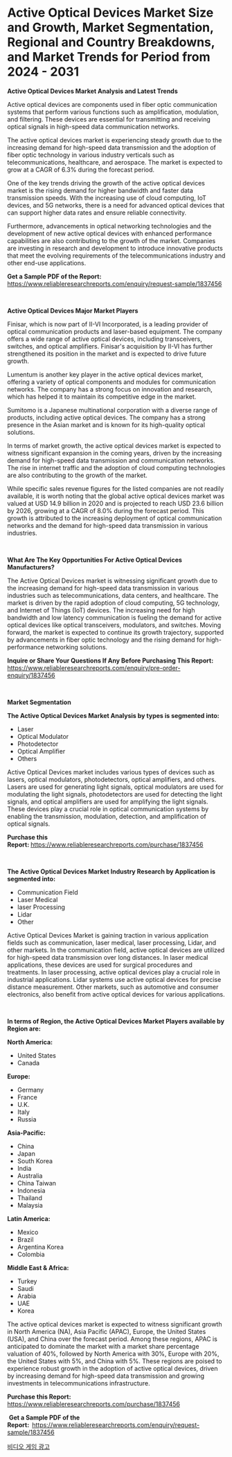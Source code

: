 <p><h1>Active Optical Devices Market Size and Growth, Market Segmentation, Regional and Country Breakdowns, and Market Trends for Period from 2024 -  2031</h1></p><p><strong>Active Optical Devices Market Analysis and Latest Trends</strong></p>
<p><p>Active optical devices are components used in fiber optic communication systems that perform various functions such as amplification, modulation, and filtering. These devices are essential for transmitting and receiving optical signals in high-speed data communication networks.</p><p>The active optical devices market is experiencing steady growth due to the increasing demand for high-speed data transmission and the adoption of fiber optic technology in various industry verticals such as telecommunications, healthcare, and aerospace. The market is expected to grow at a CAGR of 6.3% during the forecast period.</p><p>One of the key trends driving the growth of the active optical devices market is the rising demand for higher bandwidth and faster data transmission speeds. With the increasing use of cloud computing, IoT devices, and 5G networks, there is a need for advanced optical devices that can support higher data rates and ensure reliable connectivity.</p><p>Furthermore, advancements in optical networking technologies and the development of new active optical devices with enhanced performance capabilities are also contributing to the growth of the market. Companies are investing in research and development to introduce innovative products that meet the evolving requirements of the telecommunications industry and other end-use applications.</p></p>
<p><strong>Get a Sample PDF of the Report:&nbsp;</strong> <a href="https://www.reliableresearchreports.com/enquiry/request-sample/1837456">https://www.reliableresearchreports.com/enquiry/request-sample/1837456</a></p>
<p>&nbsp;</p>
<p><strong>Active Optical Devices Major Market Players</strong></p>
<p><p>Finisar, which is now part of II-VI Incorporated, is a leading provider of optical communication products and laser-based equipment. The company offers a wide range of active optical devices, including transceivers, switches, and optical amplifiers. Finisar's acquisition by II-VI has further strengthened its position in the market and is expected to drive future growth.</p><p>Lumentum is another key player in the active optical devices market, offering a variety of optical components and modules for communication networks. The company has a strong focus on innovation and research, which has helped it to maintain its competitive edge in the market.</p><p>Sumitomo is a Japanese multinational corporation with a diverse range of products, including active optical devices. The company has a strong presence in the Asian market and is known for its high-quality optical solutions.</p><p>In terms of market growth, the active optical devices market is expected to witness significant expansion in the coming years, driven by the increasing demand for high-speed data transmission and communication networks. The rise in internet traffic and the adoption of cloud computing technologies are also contributing to the growth of the market.</p><p>While specific sales revenue figures for the listed companies are not readily available, it is worth noting that the global active optical devices market was valued at USD 14.9 billion in 2020 and is projected to reach USD 23.6 billion by 2026, growing at a CAGR of 8.0% during the forecast period. This growth is attributed to the increasing deployment of optical communication networks and the demand for high-speed data transmission in various industries.</p></p>
<p>&nbsp;</p>
<p><strong>What Are The Key Opportunities For Active Optical Devices Manufacturers?</strong></p>
<p><p>The Active Optical Devices market is witnessing significant growth due to the increasing demand for high-speed data transmission in various industries such as telecommunications, data centers, and healthcare. The market is driven by the rapid adoption of cloud computing, 5G technology, and Internet of Things (IoT) devices. The increasing need for high bandwidth and low latency communication is fueling the demand for active optical devices like optical transceivers, modulators, and switches. Moving forward, the market is expected to continue its growth trajectory, supported by advancements in fiber optic technology and the rising demand for high-performance networking solutions.</p></p>
<p><strong>Inquire or Share Your Questions If Any Before Purchasing This Report:</strong> <a href="https://www.reliableresearchreports.com/enquiry/pre-order-enquiry/1837456">https://www.reliableresearchreports.com/enquiry/pre-order-enquiry/1837456</a></p>
<p>&nbsp;</p>
<p><strong>Market Segmentation</strong></p>
<p><strong>The Active Optical Devices Market Analysis by types is segmented into:</strong></p>
<p><ul><li>Laser</li><li>Optical Modulator</li><li>Photodetector</li><li>Optical Amplifier</li><li>Others</li></ul></p>
<p><p>Active Optical Devices market includes various types of devices such as lasers, optical modulators, photodetectors, optical amplifiers, and others. Lasers are used for generating light signals, optical modulators are used for modulating the light signals, photodetectors are used for detecting the light signals, and optical amplifiers are used for amplifying the light signals. These devices play a crucial role in optical communication systems by enabling the transmission, modulation, detection, and amplification of optical signals.</p></p>
<p><strong>Purchase this Report:&nbsp;</strong><a href="https://www.reliableresearchreports.com/purchase/1837456">https://www.reliableresearchreports.com/purchase/1837456</a></p>
<p>&nbsp;</p>
<p><strong>The Active Optical Devices Market Industry Research by Application is segmented into:</strong></p>
<p><ul><li>Communication Field</li><li>Laser Medical</li><li>laser Processing</li><li>Lidar</li><li>Other</li></ul></p>
<p><p>Active Optical Devices Market is gaining traction in various application fields such as communication, laser medical, laser processing, Lidar, and other markets. In the communication field, active optical devices are utilized for high-speed data transmission over long distances. In laser medical applications, these devices are used for surgical procedures and treatments. In laser processing, active optical devices play a crucial role in industrial applications. Lidar systems use active optical devices for precise distance measurement. Other markets, such as automotive and consumer electronics, also benefit from active optical devices for various applications.</p></p>
<p>&nbsp;</p>
<p><strong>In terms of Region, the Active Optical Devices Market Players available by Region are:</strong></p>
<p>
    <p> <strong> North America: </strong>
        <ul>
            <li>United States</li>
            <li>Canada</li>
        </ul>
        </p> 
    <p> <strong> Europe: </strong>
        <ul>
            <li>Germany</li>
            <li>France</li>
            <li>U.K.</li>
            <li>Italy</li>
            <li>Russia</li>
        </ul>
        </p> 
    <p> <strong> Asia-Pacific: </strong>
        <ul>
            <li>China</li>
            <li>Japan</li>
            <li>South Korea</li>
            <li>India</li>
            <li>Australia</li>
            <li>China Taiwan</li>
            <li>Indonesia</li>
            <li>Thailand</li>
            <li>Malaysia</li>
        </ul>
        </p> 
    <p> <strong> Latin America: </strong>
        <ul>
            <li>Mexico</li>
            <li>Brazil</li>
            <li>Argentina Korea</li>
            <li>Colombia</li>
        </ul>
        </p> 
    <p> <strong> Middle East & Africa: </strong>
        <ul>
            <li>Turkey</li>
            <li>Saudi</li>
            <li>Arabia</li>
            <li>UAE</li>
            <li>Korea</li>
        </ul>
    </p>
    </p>
<p><p>The active optical devices market is expected to witness significant growth in North America (NA), Asia Pacific (APAC), Europe, the United States (USA), and China over the forecast period. Among these regions, APAC is anticipated to dominate the market with a market share percentage valuation of 40%, followed by North America with 30%, Europe with 20%, the United States with 5%, and China with 5%. These regions are poised to experience robust growth in the adoption of active optical devices, driven by increasing demand for high-speed data transmission and growing investments in telecommunications infrastructure.</p></p>
<p><strong>Purchase this Report: </strong><a href="https://www.reliableresearchreports.com/purchase/1837456">https://www.reliableresearchreports.com/purchase/1837456</a></p>
<p>&nbsp;<strong>Get a Sample PDF of the Report:&nbsp;&nbsp;</strong><a href="https://www.reliableresearchreports.com/enquiry/request-sample/1837456">https://www.reliableresearchreports.com/enquiry/request-sample/1837456</a></p>
<p><strong></strong></p>
<p><p><a href="https://github.com/crfsywufhm81415/Market-Research-Report-List-1/blob/main/519785910755.md">비디오 게임 광고</a></p></p>